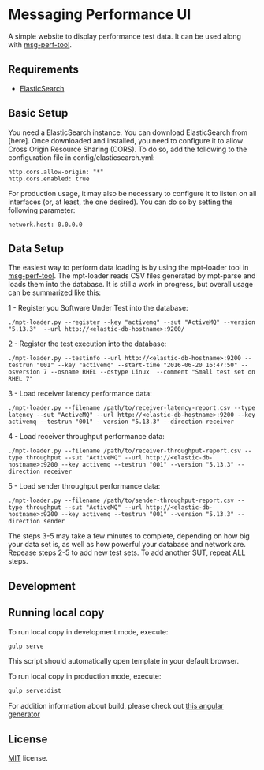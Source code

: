 # Messaging Performance UI

A simple website to display performance test data. It can be used along with
[msg-perf-tool](https://github.com/orpiske/msg-perf-tool).

Requirements
-------------
* [ElasticSearch](https://www.elastic.co/)


Basic Setup
-------------

You need a ElasticSearch instance. You can download ElasticSearch from [here]. Once
downloaded and installed, you need to configure it to allow Cross Origin Resource
Sharing (CORS). To do so, add the following to the configuration file in
config/elasticsearch.yml:

```
http.cors.allow-origin: "*"
http.cors.enabled: true
```

For production usage, it may also be necessary to configure it to listen on all
interfaces (or, at least, the one desired). You can do so by setting the following
parameter:

```
network.host: 0.0.0.0
```


Data Setup
-------------

The easiest way to perform data loading is by using the mpt-loader tool in
[msg-perf-tool](https://github.com/orpiske/msg-perf-tool). The mpt-loader reads
CSV files generated by mpt-parse and loads them into the database. It is still a
work in progress, but overall usage can be summarized like this:

1 - Register you Software Under Test into the database:

```
./mpt-loader.py --register --key "activemq" --sut "ActiveMQ" --version "5.13.3"  --url http://<elastic-db-hostname>:9200/
```


2 - Register the test execution into the database:
```
./mpt-loader.py --testinfo --url http://<elastic-db-hostname>:9200 --testrun "001" --key "activemq" --start-time "2016-06-20 16:47:50" --osversion 7 --osname RHEL --ostype Linux  --comment "Small test set on RHEL 7"
```

3 - Load receiver latency performance data:

```
./mpt-loader.py --filename /path/to/receiver-latency-report.csv --type latency --sut "ActiveMQ" --url http://<elastic-db-hostname>:9200 --key activemq --testrun "001" --version "5.13.3" --direction receiver
```


4 - Load receiver throughput performance data:

```
./mpt-loader.py --filename /path/to/receiver-throughput-report.csv --type throughput --sut "ActiveMQ" --url http://<elastic-db-hostname>:9200 --key activemq --testrun "001" --version "5.13.3" --direction receiver
```

5 - Load sender throughput performance data:

```
./mpt-loader.py --filename /path/to/sender-throughput-report.csv --type throughput --sut "ActiveMQ" --url http://<elastic-db-hostname>:9200 --key activemq --testrun "001" --version "5.13.3" --direction sender
```

The steps 3-5 may take a few minutes to complete, depending on how big your data
set is, as well as how powerful your database and network are. Repease steps 2-5
to add new test sets. To add another SUT, repeat ALL steps.

Development
-------------

## Running local copy

To run local copy in development mode, execute:
```bash
gulp serve
```
This script should automatically open template in your default browser.

To run local copy in production mode, execute:
```bash
gulp serve:dist
```
For addition information about build, please check out [this angular generator](https://github.com/Swiip/generator-gulp-angular)


License
-------------
<a href=/LICENSE.txt target="_blank">MIT</a> license.
